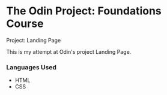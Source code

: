 # The Odin Project: Foundations Course
Project: Landing Page

This is my attempt at Odin's project Landing Page.

### Languages Used
* HTML
* CSS
